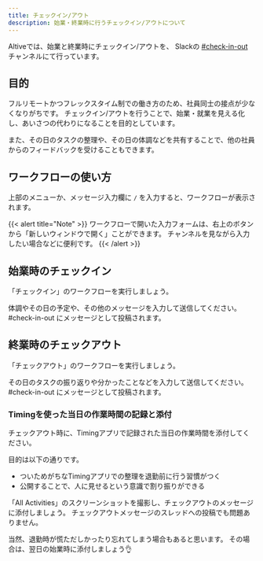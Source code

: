 ```yaml
---
title: チェックイン/アウト
description: 始業・終業時に行うチェックイン/アウトについて
---
```

Altiveでは、始業と終業時にチェックイン/アウトを、
Slackの [#check-in-out](https://altive.slack.com/archives/C053A8BMF24) チャンネルにて行っています。

## 目的
フルリモートかつフレックスタイム制での働き方のため、社員同士の接点が少なくなりがちです。
チェックイン/アウトを行うことで、始業・就業を見える化し、あいさつの代わりになることを目的としています。

また、その日のタスクの整理や、その日の体調などを共有することで、他の社員からのフィードバックを受けることもできます。

## ワークフローの使い方
上部のメニューか、メッセージ入力欄に `/` を入力すると、ワークフローが表示されます。

{{< alert title="Note" >}}
ワークフローで開いた入力フォームは、右上のボタンから「新しいウィンドウで開く」ことができます。
チャンネルを見ながら入力したい場合などに便利です。
{{< /alert >}}

## 始業時のチェックイン
「チェックイン」のワークフローを実行しましょう。

体調やその日の予定や、その他のメッセージを入力して送信してください。
#check-in-out にメッセージとして投稿されます。

## 終業時のチェックアウト
「チェックアウト」のワークフローを実行しましょう。

その日のタスクの振り返りや分かったことなどを入力して送信してください。
#check-in-out にメッセージとして投稿されます。

### Timingを使った当日の作業時間の記録と添付

チェックアウト時に、Timingアプリで記録された当日の作業時間を添付してください。

目的は以下の通りです。

- ついためがちなTimingアプリでの整理を退勤前に行う習慣がつく
- 公開することで、人に見せるという意識で割り振りができる

「All Activities」のスクリーンショットを撮影し、チェックアウトのメッセージに添付しましょう。
チェックアウトメッセージのスレッドへの投稿でも問題ありません。

当然、退勤時が慌ただしかったり忘れてしまう場合もあると思います。
その場合は、翌日の始業時に添付しましょう👌
